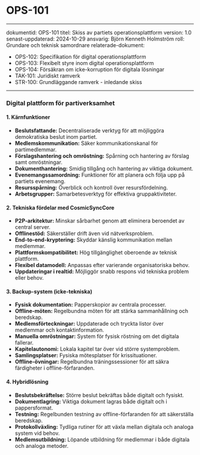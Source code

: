 # OPS-101
---
dokumentid: OPS-101
titel: Skiss av partiets operationsplattform
version: 1.0
senast-uppdaterad: 2024-10-29
ansvarig: Björn Kenneth Holmström
roll: Grundare och teknisk samordnare
relaterade-dokument:
- OPS-102: Specifikation för digital operationsplattform
- OPS-103: Flexibelt styre inom digital operationsplattform
- OPS-104: Försäkran om icke-korruption för digitala lösningar
- TAK-101: Juridiskt ramverk
- STR-100: Grundläggande ramverk - inledande skiss

---

### Digital plattform för partiverksamhet

#### 1. Kärnfunktioner
- **Beslutsfattande:** Decentraliserade verktyg för att möjliggöra demokratiska beslut inom partiet.
- **Medlemskommunikation:** Säker kommunikationskanal för partimedlemmar.
- **Förslagshantering och omröstning:** Spårning och hantering av förslag samt omröstningar.
- **Dokumenthantering:** Smidig tillgång och hantering av viktiga dokument.
- **Evenemangssamordning:** Funktioner för att planera och följa upp på partiets evenemang.
- **Resursspårning:** Överblick och kontroll över resursfördelning.
- **Arbetsgrupper:** Samarbetesverktyg för effektiva gruppaktiviteter.

#### 2. Tekniska fördelar med CosmicSyncCore
- **P2P-arkitektur:** Minskar sårbarhet genom att eliminera beroendet av central server.
- **Offlinestöd:** Säkerställer drift även vid nätverksproblem.
- **End-to-end-kryptering:** Skyddar känslig kommunikation mellan medlemmar.
- **Plattformskompatibilitet:** Hög tillgänglighet oberoende av teknisk plattform.
- **Flexibel datamodell:** Anpassas efter varierande organisatoriska behov.
- **Uppdateringar i realtid:** Möjliggör snabb respons vid tekniska problem eller behov.

#### 3. Backup-system (icke-tekniska)
- **Fysisk dokumentation:** Papperskopior av centrala processer.
- **Offline-möten:** Regelbundna möten för att stärka sammanhållning och beredskap.
- **Medlemsförteckningar:** Uppdaterade och tryckta listor över medlemmar och kontaktinformation.
- **Manuella omröstningar:** System för fysisk röstning om det digitala fallerar.
- **Kapitelautonomi:** Lokala kapitel tar över vid större systemproblem.
- **Samlingsplatser:** Fysiska mötesplatser för krissituationer.
- **Offline-övningar:** Regelbundna träningssessioner för att säkra färdigheter i offline-förfaranden.

#### 4. Hybridlösning
- **Beslutsbekräftelse:** Större beslut bekräftas både digitalt och fysiskt.
- **Dokumentlagring:** Viktiga dokument lagras både digitalt och i pappersformat.
- **Testning:** Regelbunden testning av offline-förfaranden för att säkerställa beredskap.
- **Protokollväxling:** Tydliga rutiner för att växla mellan digitala och analoga system vid behov.
- **Medlemsutbildning:** Löpande utbildning för medlemmar i både digitala och analoga metoder.

